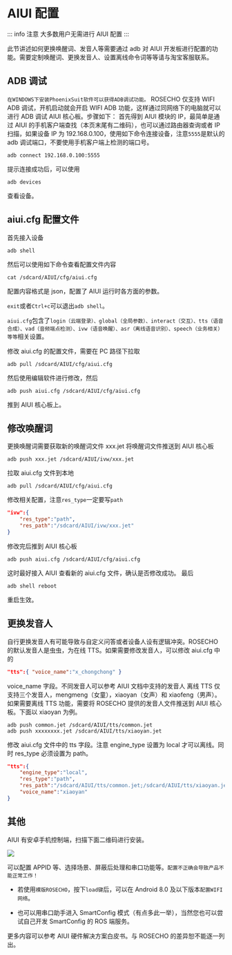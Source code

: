 # AIUI 配置

::: info 注意
大多数用户无需进行 AIUI 配置
:::

此节讲述如何更换唤醒词、发音人等需要通过 adb 对 AIUI 开发板进行配置的功能。需要定制唤醒词、更换发音人、设置离线命令词等等请与淘宝客服联系。

## ADB 调试

`在WINDOWS下安装PhoenixSuit软件可以获得ADB调试功能。`
ROSECHO 仅支持 WIFI ADB 调试，开机启动就会开启 WIFI ADB 功能，这样通过同网络下的电脑就可以进行 ADB 调试 AIUI 核心板。步骤如下：
首先得到 AIUI 模块的 IP，最简单是通过 AIUI 的手机客户端查找（本页末尾有二维码），也可以通过路由器查询或者 IP 扫描，如果设备 IP 为 192.168.0.100，使用如下命令连接设备，注意`5555`是默认的 adb 调试端口，不要使用手机客户端上检测的端口号。

```shell
adb connect 192.168.0.100:5555
```
提示连接成功后，可以使用
```shell
adb devices
```
查看设备。

## aiui.cfg 配置文件

首先接入设备
```shell
adb shell
```
然后可以使用如下命令查看配置文件内容
```shell
cat /sdcard/AIUI/cfg/aiui.cfg
```
配置内容格式是 json，配置了 AIUI 运行时各方面的参数。

`exit`或者`Ctrl+c`可以退出`adb shell`。

`aiui.cfg`包含了`login（云端登录）、global（全局参数）、interact（交互）、tts（语音合成）、vad（音频端点检测）、ivw（语音唤醒）、asr（离线语音识别）、speech（业务相关）等等`相关设置。

修改 aiui.cfg 的配置文件，需要在 PC 路径下拉取
```shell
adb pull /sdcard/AIUI/cfg/aiui.cfg
```
然后使用编辑软件进行修改，然后
```shell
adb push aiui.cfg /sdcard/AIUI/cfg/aiui.cfg
```
推到 AIUI 核心板上。
## 修改唤醒词

更换唤醒词需要获取新的唤醒词文件 xxx.jet
将唤醒词文件推送到 AIUI 核心板
```shell
adb push xxx.jet /sdcard/AIUI/ivw/xxx.jet
```
拉取 aiui.cfg 文件到本地
```shell
adb pull /sdcard/AIUI/cfg/aiui.cfg
```
修改相关配置，注意`res_type`一定要写`path`
```json
"ivw":{
    "res_type":"path",
    "res_path":"/sdcard/AIUI/ivw/xxx.jet"
}
```
修改完后推到 AIUI 核心板
```shell
adb push aiui.cfg /sdcard/AIUI/cfg/aiui.cfg
```
这时最好接入 AIUI 查看新的 aiui.cfg 文件，确认是否修改成功。
最后
```shell
adb shell reboot
```
重启生效。

## 更换发音人

自行更换发音人有可能导致与自定义问答或者设备人设有逻辑冲突。ROSECHO 的默认发音人是虫虫，为在线 TTS。如果需要修改发音人，可以修改 aiui.cfg 中的
```json
"tts":{ "voice_name":"x_chongchong" }
```
voice_name 字段。不同发音人可以参考 AIUI 文档中支持的发音人
离线 TTS 仅支持三个发音人，mengmeng（女童），xiaoyan（女声）和 xiaofeng（男声）。如果需要离线 TTS 功能，需要将 ROSECHO 提供的发音人文件推送到 AIUI 核心板。下面以 xiaoyan 为例。
```shell
adb push common.jet /sdcard/AIUI/tts/common.jet
adb push xxxxxxxx.jet /sdcard/AIUI/tts/xiaoyan.jet
```
修改 aiui.cfg 文件中的 tts 字段。注意 engine_type 设置为 local 才可以离线。同时 res_type 必须设置为 path。
```json
"tts":{
    "engine_type":"local",
    "res_type":"path",
    "res_path":"/sdcard/AIUI/tts/common.jet;/sdcard/AIUI/tts/xiaoyan.jet",
    "voice_name":"xiaoyan"
}
```
## 其他

AIUI 有安卓手机控制端，扫描下面二维码进行安装。

![](https://img.kancloud.cn/5c/80/5c808b816e60eb6d1f3787d720208799_164x164.png)

可以配置 APPID 等、选择场景、屏蔽后处理和串口功能等。`配置不正确会导致产品不能正常工作！`

- 若使用`裸版ROSECHO`，按下`load键`后，可以在 Android 8.0 及以下版本`配置WIFI网络`。

- 也可以用串口助手进入 SmartConfig 模式（有点多此一举），当然您也可以尝试自己开发 SmartConfig 的 ROS 端服务。

更多内容可以参考 AIUI 硬件解决方案白皮书。与 ROSECHO 的差异恕不能逐一列出。